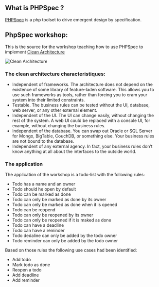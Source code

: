 ## What is PHPSpec ?
[PHPSpec](http://www.phpspec.net/) is a php toolset to drive emergent design by specification.

## PhpSpec workshop:

This is the source for the workshop teaching how to use PHPSpec to implement [Clean Architecture](https://blog.cleancoder.com/uncle-bob/2012/08/13/the-clean-architecture.html)

![Clean Architecture](https://blog.cleancoder.com/uncle-bob/images/2012-08-13-the-clean-architecture/CleanArchitecture.jpg)

### The clean architecture characteristiques:

- Independent of frameworks. The architecture does not depend on the existence of
some library of feature-laden software. This allows you to use such frameworks as
tools, rather than forcing you to cram your system into their limited constraints.
- Testable. The business rules can be tested without the UI, database, web server, or
any other external element.
- Independent of the UI. The UI can change easily, without changing the rest of the
system. A web UI could be replaced with a console UI, for example, without
changing the business rules.
- Independent of the database. You can swap out Oracle or SQL Server for Mongo,
BigTable, CouchDB, or something else. Your business rules are not bound to the
database.
- Independent of any external agency. In fact, your business rules don’t know
anything at all about the interfaces to the outside world.

### The application

The application of the workshop is a todo-list with the following rules:

- Todo has a name and an owner
- Todo should he open by default
- Todo can be marked as done
- Todo can only be marked as done by its owner
- Todo can only be marked as done when it is opened
- Todo can be reopend
- Todo can only be reopened by its owner
- Todo can only be reopened if it is maked as done
- Todo can have a deadline
- Todo can have a reminder
- Todo dedaline can only be added by the todo owner
- Todo reminder can only be added by the todo owner 

Based on those rules the following use cases had been identified:
- Add todo
- Mark todo as done
- Reopen a todo
- Add deadline
- Add reminder


